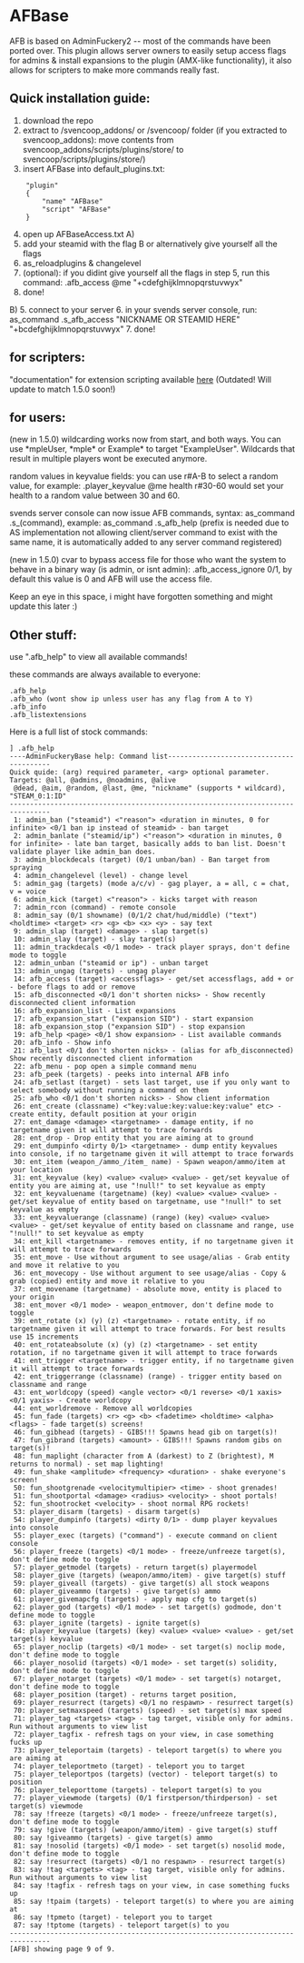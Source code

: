 # AFBase
AFB is based on AdminFuckery2 -- most of the commands have been ported over.
This plugin allows server owners to easily setup access flags for admins & install expansions to the plugin (AMX-like functionality), it also allows for scripters to make more commands really fast.

## Quick installation guide:
1. download the repo
2. extract to /svencoop_addons/ or /svencoop/ folder
(if you extracted to svencoop_addons): move contents from svencoop_addons/scripts/plugins/store/ to svencoop/scripts/plugins/store/)
3. insert AFBase into default_plugins.txt:
```
    "plugin"
    {
        "name" "AFBase"
        "script" "AFBase"
    }  
```
4. open up AFBaseAccess.txt
A)
5. add your steamid with  the flag B or alternatively give yourself all the flags
6. as_reloadplugins & changelevel
7. (optional): if you didint give yourself all the flags in step 5, run this command: .afb_access @me "+cdefghijklmnopqrstuvwyx"
8. done!

B)
5. connect to your server
6. in your svends server console, run: as_command .s_afb_access "NICKNAME OR STEAMID HERE" "+bcdefghijklmnopqrstuvwyx"
7. done!

## for scripters:
"documentation" for extension scripting available [here](https://zode.github.io/AFBase/) (Outdated! Will update to match 1.5.0 soon!)

## for users:
(new in 1.5.0) wildcarding works now from start, and both ways. You can use \*mpleUser, \*mple\* or Example\* to target "ExampleUser". Wildcards that result in multiple players wont be executed anymore.

random values in keyvalue fields: you can use r#A-B to select a random value, for example: .player_keyvalue @me health r#30-60 would set your health to a random value between 30 and 60.

svends server console can now issue AFB commands, syntax: as_command .s_(command), example: as_command .s_afb_help (prefix is needed due to AS implementation not allowing client/server command to exist with the same name, it is automatically added to any server command registered)

(new in 1.5.0) cvar to bypass access file for those who want the system to behave in a binary way (is admin, or isnt admin): .afb_access_ignore 0/1, by default this value is 0 and AFB will use the access file.

Keep an eye in this space, i might have forgotten something and might update this later :)

## Other stuff:
use ".afb_help" to view all available commands!

these commands are always available to everyone:
```
.afb_help
.afb_who (wont show ip unless user has any flag from A to Y)
.afb_info
.afb_listextensions
```

Here is a full list of stock commands:
```
] .afb_help
----AdminFuckeryBase help: Command list-----------------------------------------
Quick quide: (arg) required parameter, <arg> optional parameter. Targets: @all, @admins, @noadmins, @alive
 @dead, @aim, @random, @last, @me, "nickname" (supports * wildcard), "STEAM_0:1:ID"
--------------------------------------------------------------------------------
 1: admin_ban ("steamid") <"reason"> <duration in minutes, 0 for infinite> <0/1 ban ip instead of steamid> - ban target
 2: admin_banlate ("steamid/ip") <"reason"> <duration in minutes, 0 for infinite> - late ban target, basically adds to ban list. Doesn't validate player like admin_ban does.
 3: admin_blockdecals (target) (0/1 unban/ban) - Ban target from spraying
 4: admin_changelevel (level) - change level
 5: admin_gag (targets) (mode a/c/v) - gag player, a = all, c = chat, v = voice
 6: admin_kick (target) <"reason"> - kicks target with reason
 7: admin_rcon (command) - remote console
 8: admin_say (0/1 showname) (0/1/2 chat/hud/middle) ("text") <holdtime> <target> <r> <g> <b> <x> <y> - say text
 9: admin_slap (target) <damage> - slap target(s)
 10: admin_slay (target) - slay target(s)
 11: admin_trackdecals <0/1 mode> - track player sprays, don't define mode to toggle
 12: admin_unban ("steamid or ip") - unban target
 13: admin_ungag (targets) - ungag player
 14: afb_access (target) <accessflags> - get/set accessflags, add + or - before flags to add or remove
 15: afb_disconnected <0/1 don't shorten nicks> - Show recently disconnected client information
 16: afb_expansion_list - List expansions
 17: afb_expansion_start ("expansion SID") - start expansion
 18: afb_expansion_stop ("expansion SID") - stop expansion
 19: afb_help <page> <0/1 show expansion> - List available commands
 20: afb_info - Show info
 21: afb_last <0/1 don't shorten nicks> - (alias for afb_disconnected) Show recently disconnected client information
 22: afb_menu - pop open a simple command menu
 23: afb_peek (targets) - peeks into internal AFB info
 24: afb_setlast (target) - sets last target, use if you only want to select somebody without running a command on them
 25: afb_who <0/1 don't shorten nicks> - Show client information
 26: ent_create (classname) <"key:value:key:value:key:value" etc> - create entity, default position at your origin
 27: ent_damage <damage> <targetname> - damage entity, if no targetname given it will attempt to trace forwards
 28: ent_drop - Drop entity that you are aiming at to ground
 29: ent_dumpinfo <dirty 0/1> <targetname> - dump entity keyvalues into console, if no targetname given it will attempt to trace forwards
 30: ent_item (weapon_/ammo_/item_ name) - Spawn weapon/ammo/item at your location
 31: ent_keyvalue (key) <value> <value> <value> - get/set keyvalue of entity you are aiming at, use "!null!" to set keyvalue as empty
 32: ent_keyvaluename (targetname) (key) <value> <value> <value> - get/set keyvalue of entity based on targetname, use "!null!" to set keyvalue as empty
 33: ent_keyvaluerange (classname) (range) (key) <value> <value><value> - get/set keyvalue of entity based on classname and range, use "!null!" to set keyvalue as empty
 34: ent_kill <targetname> - removes entity, if no targetname given it will attempt to trace forwards
 35: ent_move - Use without argument to see usage/alias - Grab entity and move it relative to you
 36: ent_movecopy - Use without argument to see usage/alias - Copy & grab (copied) entity and move it relative to you
 37: ent_movename (targetname) - absolute move, entity is placed to your origin
 38: ent_mover <0/1 mode> - weapon_entmover, don't define mode to toggle
 39: ent_rotate (x) (y) (z) <targetname> - rotate entity, if no targetname given it will attempt to trace forwards. For best results use 15 increments
 40: ent_rotateabsolute (x) (y) (z) <targetname> - set entity rotation, if no targetname given it will attempt to trace forwards
 41: ent_trigger <targetname> - trigger entity, if no targetname given it will attempt to trace forwards
 42: ent_triggerrange (classname) (range) - trigger entity based on classname and range
 43: ent_worldcopy (speed) <angle vector> <0/1 reverse> <0/1 xaxis> <0/1 yaxis> - Create worldcopy
 44: ent_worldremove - Remove all worldcopies
 45: fun_fade (targets) <r> <g> <b> <fadetime> <holdtime> <alpha> <flags> - fade target(s) screens!
 46: fun_gibhead (targets) - GIBS!!! Spawns head gib on target(s)!
 47: fun_gibrand (targets) <amount> - GIBS!!! Spawns random gibs on target(s)!
 48: fun_maplight (character from A (darkest) to Z (brightest), M returns to normal) - set map lighting!
 49: fun_shake <amplitude> <frequency> <duration> - shake everyone's screen!
 50: fun_shootgrenade <velocitymultipier> <time> - shoot grenades!
 51: fun_shootportal <damage> <radius> <velocity> - shoot portals!
 52: fun_shootrocket <velocity> - shoot normal RPG rockets!
 53: player_disarm (targets) - disarm target(s)
 54: player_dumpinfo (targets) <dirty 0/1> - dump player keyvalues into console
 55: player_exec (targets) ("command") - execute command on client console
 56: player_freeze (targets) <0/1 mode> - freeze/unfreeze target(s), don't define mode to toggle
 57: player_getmodel (targets) - return target(s) playermodel
 58: player_give (targets) (weapon/ammo/item) - give target(s) stuff
 59: player_giveall (targets) - give target(s) all stock weapons
 60: player_giveammo (targets) - give target(s) ammo
 61: player_givemapcfg (targets) - apply map cfg to target(s)
 62: player_god (targets) <0/1 mode> - set target(s) godmode, don't define mode to toggle
 63: player_ignite (targets) - ignite target(s)
 64: player_keyvalue (targets) (key) <value> <value> <value> - get/set target(s) keyvalue
 65: player_noclip (targets) <0/1 mode> - set target(s) noclip mode, don't define mode to toggle
 66: player_nosolid (targets) <0/1 mode> - set target(s) solidity, don't define mode to toggle
 67: player_notarget (targets) <0/1 mode> - set target(s) notarget, don't define mode to toggle
 68: player_position (target) - returns target position,
 69: player_resurrect (targets) <0/1 no respawn> - resurrect target(s)
 70: player_setmaxspeed (targets) (speed) - set target(s) max speed
 71: player_tag <targets> <tag> - tag target, visible only for admins. Run without arguments to view list
 72: player_tagfix - refresh tags on your view, in case something fucks up
 73: player_teleportaim (targets) - teleport target(s) to where you are aiming at
 74: player_teleportmeto (target) - teleport you to target
 75: player_teleportpos (targets) (vector) - teleport target(s) to position
 76: player_teleporttome (targets) - teleport target(s) to you
 77: player_viewmode (targets) (0/1 firstperson/thirdperson) - set target(s) viewmode
 78: say !freeze (targets) <0/1 mode> - freeze/unfreeze target(s), don't define mode to toggle
 79: say !give (targets) (weapon/ammo/item) - give target(s) stuff
 80: say !giveammo (targets) - give target(s) ammo
 81: say !nosolid (targets) <0/1 mode> - set target(s) nosolid mode, don't define mode to toggle
 82: say !resurrect (targets) <0/1 no respawn> - resurrect target(s)
 83: say !tag <targets> <tag> - tag target, visible only for admins. Run without arguments to view list
 84: say !tagfix - refresh tags on your view, in case something fucks up
 85: say !tpaim (targets) - teleport target(s) to where you are aiming at
 86: say !tpmeto (target) - teleport you to target
 87: say !tptome (targets) - teleport target(s) to you
--------------------------------------------------------------------------------
[AFB] showing page 9 of 9.
```